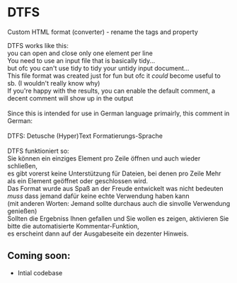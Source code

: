 # DTFS
Custom HTML format (converter) - rename the tags and property

DTFS works like this:
<br />you can open and close only one element per line
<br />You need to use an input file that is basically tidy...
<br />but ofc you can't use tidy to tidy your untidy input document...
<br />This file format was created just for fun but ofc it *could* become useful to sb. (I wouldn't really know why)
<br />If you're happy with the results, you can enable the default comment, a decent comment will show up in the output
<br />
<br />Since this is intended for use in German language primairly, this comment in German:
<br />
<br />DTFS: Detusche (Hyper)Text Formatierungs-Sprache
<br />
<br />DTFS funktioniert so:
<br />Sie können ein einziges Element pro Zeile öffnen und auch wieder schließen,
<br />es gibt vorerst keine Unterstützung für Dateien, bei denen pro Zeile Mehr als ein Element geöffnet oder geschlossen wird.
<br />Das Format wurde aus Spaß an der Freude entwickelt was nicht bedeuten *muss* dass jemand dafür keine echte Verwendung haben kann
<br />(mit anderen Worten: Jemand sollte durchaus auch die sinvolle Verwendung genießen)
<br />Sollten die Ergebniss Ihnen gefallen und Sie wollen es zeigen, aktivieren Sie bitte die automatisierte Kommentar-Funktion,
<br />es erscheint dann auf der Ausgabeseite ein dezenter Hinweis.

## Coming soon:
- Intial codebase
